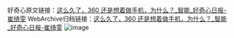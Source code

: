 好奇心原文链接：[这么久了，360 还是想着做手机，为什么？_智能_好奇心日报-崔绮雯](https://www.qdaily.com/articles/4459.html)
WebArchive归档链接：[这么久了，360 还是想着做手机，为什么？_智能_好奇心日报-崔绮雯](http://web.archive.org/web/20190623160838/https://www.qdaily.com/articles/4459.html)
![image](http://ww3.sinaimg.cn/large/007d5XDply1g3wfu9qdsbj30u02ts1kx)